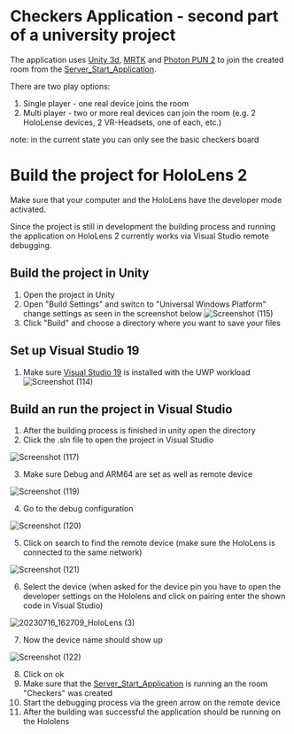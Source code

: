 # Checkers Application - second part of a university project
The application uses [Unity 3d](https://unity.com/de), [MRTK](https://www.microsoft.com/en-us/download/details.aspx?id=102778) and [Photon PUN 2](https://www.photonengine.com/pun) to join the created room from the [Server_Start_Application](https://github.com/chantalburkhard/WIAP_Server_Start_Application).

There are two play options:
1. Single player - one real device joins the room
2. Multi player - two or more real devices can join the room (e.g. 2 HoloLense devices, 2 VR-Headsets, one of each, etc.)

note: in the current state you can only see the basic checkers board

# Build the project for HoloLens 2
Make sure that your computer and the HoloLens have the developer mode activated.

Since the project is still in development the building process and running the application on HoloLens 2 currently works via Visual Studio remote debugging.

## Build the project in Unity
1. Open the project in Unity
2. Open "Build Settings" and switcn to "Universal Windows Platform" change settings as seen in the screenshot below
![Screenshot (115)](https://github.com/chantalburkhard/WIAP_Checkers_Application/assets/73609488/9188e9c5-2d56-4ccb-91f4-fdd75faceb34)
3. Click "Build" and choose a directory where you want to save your files

## Set up Visual Studio 19
1. Make sure [Visual Studio 19](https://learn.microsoft.com/de-de/visualstudio/releases/2019/release-notes) is installed with the UWP workload
![Screenshot (114)](https://github.com/chantalburkhard/WIAP_Checkers_Application/assets/73609488/f1fdc586-822d-4835-982b-812c03b867bf)

## Build an run the project in Visual Studio
1. After the building process is finished in unity open the directory
2. Click the .sln file to open the project in Visual Studio

![Screenshot (117)](https://github.com/chantalburkhard/WIAP_Checkers_Application/assets/73609488/c18ff168-d83c-45f0-a883-712eea78bafe)

3. Make sure Debug and ARM64 are set as well as remote device

![Screenshot (119)](https://github.com/chantalburkhard/WIAP_Checkers_Application/assets/73609488/3570ec0c-5322-435b-8137-6eb2f7955c5d)

4. Go to the debug configuration

![Screenshot (120)](https://github.com/chantalburkhard/WIAP_Checkers_Application/assets/73609488/fb548c60-dd4e-4c48-a9ac-e49a7ca44f70)

5. Click on search to find the remote device (make sure the HoloLens is connected to the same network)

![Screenshot (121)](https://github.com/chantalburkhard/WIAP_Checkers_Application/assets/73609488/9a6e32d5-341a-4be1-bfdd-f146288f903a)

6. Select the device (when asked for the device pin you have to open the developer settings on the Hololens and click on pairing enter the shown code in Visual Studio)

![20230716_162709_HoloLens (3)](https://github.com/chantalburkhard/WIAP_Checkers_Application/assets/73609488/b90947d5-fdec-4aac-a16d-df9db2d9950a)

7. Now the device name should show up

![Screenshot (122)](https://github.com/chantalburkhard/WIAP_Checkers_Application/assets/73609488/4c7034dd-33dd-4039-8ada-41a4f4f11624)

8. Click on ok
9. Make sure that the [Server_Start_Application](https://github.com/chantalburkhard/WIAP_Server_Start_Application) is running an the room "Checkers" was created
11. Start the debugging process via the green arrow on the remote device
12. After the building was successful the application should be running on the Hololens
